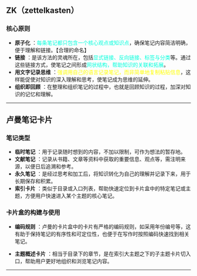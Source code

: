 ## ZK（zettelkasten）
### 核心原则 
- **原子化** ：<font color="#00ffdc">每条笔记都只包含一个核心观点或知识点</font>，确保笔记内容简洁明确，便于理解和链接。【合理的命名】
- **链接** ：是该方法的灵魂所在，包括<font color="#00ffdc">显式链接、反向链接、标签与分类</font>等。通过这些链接方式，使笔记之间形成<font color="#00ffdc">网状结构，帮助知识的关联和拓展</font>。
- **用文字记录思维** ：<font color="#ffff00">强调用自己的语言记录笔记，而非简单地复制粘贴信息</font>，这样能促使对知识的深入理解和思考，使笔记成为思维的延伸。
- **组织即回顾** ：在整理和组织笔记的过程中，也就是回顾知识的过程，加深对知识的记忆和理解。


---
## 卢曼笔记卡片 
### 笔记类型 
    
- **临时笔记** ：用于记录随时想到的内容，不加以限制，可作为想法的暂存地。
- **文献笔记** ：记录从书籍、文章等资料中获取的重要信息、观点等，需注明来源，以便日后追溯和参考。
- **永久笔记** ：是经过思考和加工后，将知识转化为自己的理解并记录下来，用于长期保存和积累。
- **索引卡片** ：类似于目录或入口列表，帮助快速定位到卡片盒中的特定笔记或主题，方便用户快速进入某个主题的核心笔记。
### 卡片盒的构建与使用
    
- **编码规则** ：卢曼的卡片盒中的卡片有严格的编码规则，如采用年份编号等，这有助于保持笔记的有序性和可定位性，也便于在写作时按照编码快速找到相关笔记。
        
- **主题概述卡片** ：相当于目录下的章节，是在索引大主题之下的子主题卡片切入口，帮助用户更好地组织和浏览笔记内容。


---